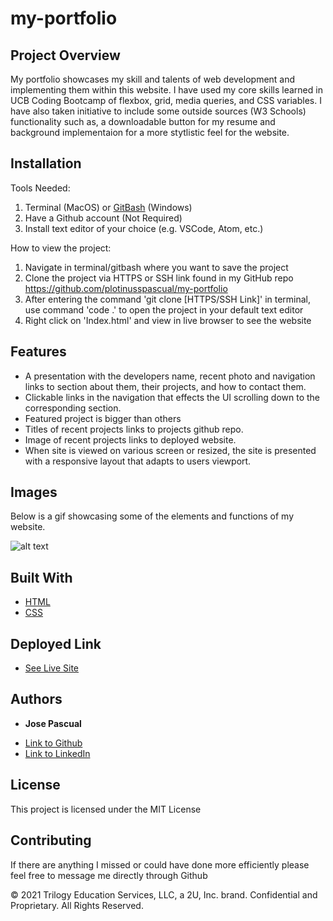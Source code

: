 # my-portfolio

## Project Overview

My portfolio showcases my skill and talents of web development and implementing them within this website. I have used my core skills learned in UCB Coding Bootcamp of flexbox, grid, media queries, and CSS variables. I have also taken initiative to include some outside sources (W3 Schools) functionality such as, a downloadable button for my resume and background implementaion for a more stytlistic feel for the website. 
 

## Installation

Tools Needed:

1. Terminal (MacOS) or
   [GitBash](https://gitforwindows.org/) (Windows)
2. Have a Github account (Not Required)
3. Install text editor of your choice (e.g. VSCode, Atom, etc.)

How to view the project:

1. Navigate in terminal/gitbash where you want to save the project
2. Clone the project via HTTPS or SSH link found in my GitHub repo 
    https://github.com/plotinusspascual/my-portfolio
3. After entering the command 'git clone [HTTPS/SSH Link]' in terminal, use command 'code .' to open the project in your default text editor
4. Right click on 'Index.html' and view in live browser to see the website 


## Features

- A presentation with the developers name, recent photo and navigation links to section about them, their projects, and how to contact them.
- Clickable links in the navigation that effects the UI scrolling down to the corresponding section.
- Featured project is bigger than others
- Titles of recent projects links to projects github repo.
- Image of recent projects links to deployed website.
- When site is viewed on various screen or resized, the site is presented with a responsive layout that adapts to users viewport. 


## Images 

Below is a gif showcasing some of the elements and functions of my website. 

![alt text](assets/images/showcase.gif)



## Built With

* [HTML](https://developer.mozilla.org/en-US/docs/Web/HTML)
* [CSS](https://developer.mozilla.org/en-US/docs/Web/CSS)


## Deployed Link

* [See Live Site](https://plotinusspascual.github.io/my-portfolio/)


## Authors

* **Jose Pascual** 

- [Link to Github](https://github.com/plotinusspascual)
- [Link to LinkedIn](https://www.linkedin.com/in/jose-plotinuss-pascual/)



## License

This project is licensed under the MIT License 


## Contributing

If there are anything I missed or could have done more efficiently please feel free to message me directly through Github

© 2021 Trilogy Education Services, LLC, a 2U, Inc. brand. Confidential and Proprietary. All Rights Reserved.